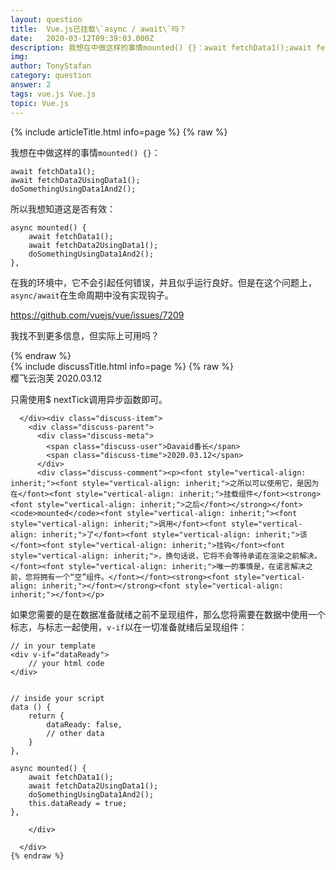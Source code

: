 ```yaml
---
layout: question
title:  Vue.js已挂载\`async / await\`吗？
date:   2020-03-12T09:39:03.000Z
description: 我想在中做这样的事情mounted() {}：await fetchData1();await fetchData2UsingData1();do...
img: 
author: TonyStafan
category: question
answer: 2
tags: vue.js Vue.js
topic: Vue.js
---
```

<div class="article-root">
  <div class="article">
    {% include articleTitle.html info=page %}
    {% raw %}
    <div class="article-content"><p><font style="vertical-align: inherit;"><font style="vertical-align: inherit;">我想在中做这样的事情</font></font><code>mounted() {}</code><font style="vertical-align: inherit;"><font style="vertical-align: inherit;">：</font></font></p>

<pre><code>await fetchData1();<font></font>
await fetchData2UsingData1();<font></font>
doSomethingUsingData1And2();<font></font>
</code></pre>

<p><font style="vertical-align: inherit;"><font style="vertical-align: inherit;">所以我想知道这是否有效：</font></font></p>

<pre><code>async mounted() {<font></font>
    await fetchData1();<font></font>
    await fetchData2UsingData1();<font></font>
    doSomethingUsingData1And2();<font></font>
},<font></font>
</code></pre>

<p><font style="vertical-align: inherit;"><font style="vertical-align: inherit;">在我的环境中，它不会引起任何错误，并且似乎运行良好。</font><font style="vertical-align: inherit;">但是在这个问题上，</font></font><code>async/await</code><font style="vertical-align: inherit;"><font style="vertical-align: inherit;">在生命周期中没有实现钩子。</font></font></p>

<p><a href="https://github.com/vuejs/vue/issues/7209" rel="noreferrer"><font style="vertical-align: inherit;"><font style="vertical-align: inherit;">https://github.com/vuejs/vue/issues/7209</font></font></a></p>

<p><font style="vertical-align: inherit;"><font style="vertical-align: inherit;">我找不到更多信息，但实际上可用吗？</font></font></p></div>
    {% endraw %}
  </div>

  <div class="discuss-wrapper">
    {% include discussTitle.html info=page %}
    {% raw %}
    <div class="discuss-item">
        <div class="discuss-parent">
          <div class="discuss-meta">
            <span class="discuss-user">樱飞云泡芙</span>
            <span class="discuss-time">2020.03.12</span>
          </div>
          <div class="discuss-comment"><p><font style="vertical-align: inherit;"><font style="vertical-align: inherit;">只需使用$ nextTick调用异步函数即可。</font></font></p></div>
        </div>
        
      </div><div class="discuss-item">
        <div class="discuss-parent">
          <div class="discuss-meta">
            <span class="discuss-user">Davaid番长</span>
            <span class="discuss-time">2020.03.12</span>
          </div>
          <div class="discuss-comment"><p><font style="vertical-align: inherit;"><font style="vertical-align: inherit;">之所以可以使用它，是因为在</font><font style="vertical-align: inherit;">挂载组件</font><strong><font style="vertical-align: inherit;">之后</font></strong></font><code>mounted</code><font style="vertical-align: inherit;"><font style="vertical-align: inherit;">调用</font><font style="vertical-align: inherit;">了</font><font style="vertical-align: inherit;">该</font><font style="vertical-align: inherit;">挂钩</font><font style="vertical-align: inherit;">，换句话说，它将不会等待承诺在渲染之前解决。</font><font style="vertical-align: inherit;">唯一的事情是，在诺言解决之前，您将拥有一个“空”组件。</font></font><strong><font style="vertical-align: inherit;"></font></strong><font style="vertical-align: inherit;"></font></p>

<p><font style="vertical-align: inherit;"><font style="vertical-align: inherit;">如果您需要的是在数据准备就绪之前不呈现组件，那么您将需要在数据中使用一个标志，与标志一起使用，</font></font><code>v-if</code><font style="vertical-align: inherit;"><font style="vertical-align: inherit;">以在一切准备就绪后呈现组件：</font></font></p>

<pre><code>// in your template<font></font>
&lt;div v-if="dataReady"&gt;<font></font>
    // your html code<font></font>
&lt;/div&gt;<font></font>
<font></font>
<font></font>
// inside your script <font></font>
data () {<font></font>
    return {<font></font>
        dataReady: false,<font></font>
        // other data<font></font>
    }<font></font>
},<font></font>
<font></font>
async mounted() {<font></font>
    await fetchData1();<font></font>
    await fetchData2UsingData1();<font></font>
    doSomethingUsingData1And2();<font></font>
    this.dataReady = true;<font></font>
},<font></font>
</code></pre></div>
        </div>
        
      </div>
    {% endraw %}
  </div>
<div>
